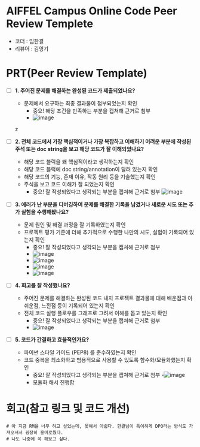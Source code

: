 # AIFFEL Campus Online Code Peer Review Templete
- 코더 : 임한결
- 리뷰어 : 김영기


# PRT(Peer Review Template)
- [ ]  **1. 주어진 문제를 해결하는 완성된 코드가 제출되었나요?**
    - 문제에서 요구하는 최종 결과물이 첨부되었는지 확인
        - 중요! 해당 조건을 만족하는 부분을 캡쳐해 근거로 첨부
        - ![image](https://github.com/user-attachments/assets/a8a14ae3-d414-453d-9fd6-2a98f693f5dd)

    z
- [ ]  **2. 전체 코드에서 가장 핵심적이거나 가장 복잡하고 이해하기 어려운 부분에 작성된 
주석 또는 doc string을 보고 해당 코드가 잘 이해되었나요?**
    - 해당 코드 블럭을 왜 핵심적이라고 생각하는지 확인
    - 해당 코드 블럭에 doc string/annotation이 달려 있는지 확인
    - 해당 코드의 기능, 존재 이유, 작동 원리 등을 기술했는지 확인
    - 주석을 보고 코드 이해가 잘 되었는지 확인
        - 중요! 잘 작성되었다고 생각되는 부분을 캡쳐해 근거로 첨부
          ![image](https://github.com/user-attachments/assets/3d3cca77-3928-4501-8829-9a6787ae0a7c)

        
- [ ]  **3. 에러가 난 부분을 디버깅하여 문제를 해결한 기록을 남겼거나
새로운 시도 또는 추가 실험을 수행해봤나요?**
    - 문제 원인 및 해결 과정을 잘 기록하였는지 확인
    - 프로젝트 평가 기준에 더해 추가적으로 수행한 나만의 시도, 
    실험이 기록되어 있는지 확인
        - 중요! 잘 작성되었다고 생각되는 부분을 캡쳐해 근거로 첨부
        - ![image](https://github.com/user-attachments/assets/6b0370d3-d2aa-4322-a2a8-c143107209ff)
        - ![image](https://github.com/user-attachments/assets/1e6e5a16-e99d-4963-9013-b5d5ef28eba8)
        - ![image](https://github.com/user-attachments/assets/02fb05a1-aab3-4d01-8500-43c4d52fdeb3)
        - ![image](https://github.com/user-attachments/assets/a9368763-ef71-4f9b-9210-a8c6c6e1d454)




        
- [ ]  **4. 회고를 잘 작성했나요?**
    - 주어진 문제를 해결하는 완성된 코드 내지 프로젝트 결과물에 대해
    배운점과 아쉬운점, 느낀점 등이 기록되어 있는지 확인
    - 전체 코드 실행 플로우를 그래프로 그려서 이해를 돕고 있는지 확인
        - 중요! 잘 작성되었다고 생각되는 부분을 캡쳐해 근거로 첨부
        - ![image](https://github.com/user-attachments/assets/a607db4f-4fb6-4e80-ba91-8186fb11493a)

        
- [ ]  **5. 코드가 간결하고 효율적인가요?**
    - 파이썬 스타일 가이드 (PEP8) 를 준수하였는지 확인
    - 코드 중복을 최소화하고 범용적으로 사용할 수 있도록 함수화/모듈화했는지 확인
        - 중요! 잘 작성되었다고 생각되는 부분을 캡쳐해 근거로 첨부
        -![image](https://github.com/user-attachments/assets/390c179f-43b4-4812-9735-3325f3114c61)
        - 모듈화 해서 진행함



# 회고(참고 링크 및 코드 개선)
```
# 아 지금 RM을 너무 하고 싶었는데, 못해서 아쉽다. 한결님이 특이하게 DPO라는 방식도 가져오셔서 굉장히 흥미로웠다.
# 나도 나중에 꼭 해보고 싶다.
```
